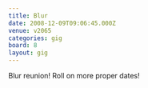 ```yaml
---
title: Blur
date: 2008-12-09T09:06:45.000Z
venue: v2065
categories: gig
board: 8
layout: gig
---
```

Blur reunion! Roll on more proper dates!